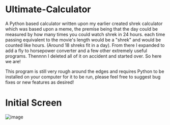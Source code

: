 # Ultimate-Calculator
A Python based calculator written upon my earlier created shrek calculator which was based upon a meme, the premise being that the day could be measured by how many times you could watch shrek in 24 hours. each time passing equivalent to the movie's length would be a "shrek" and would be counted like hours. (Around 18 shreks fit in a day). From there I expanded to add a fly to horsepower converter and a few other extremely useful programs. Thennnn I deleted all of it on accident and started over. So here we are!

This program is still very rough around the edges and requires Python to be installed on your computer for it to be run, please feel free to suggest bug fixes or new features as desired!

# Initial Screen
![image](https://user-images.githubusercontent.com/84045381/121619002-6ca4a280-ca2d-11eb-9bec-7ecc0041f3f4.png)
